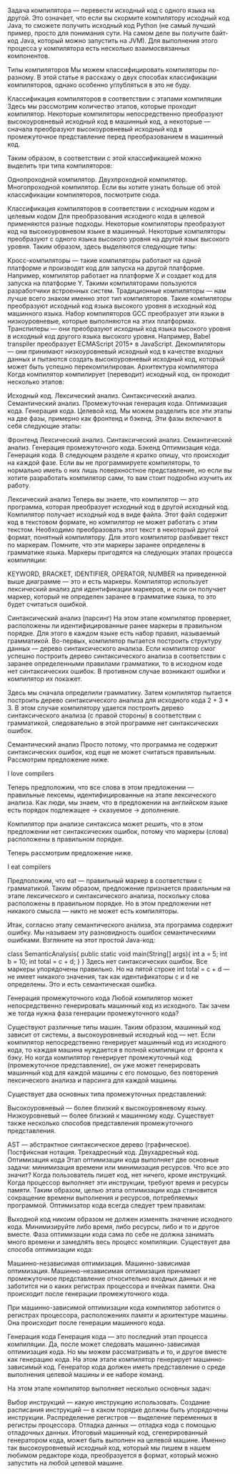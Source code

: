 Задача компилятора — перевести исходный код с одного языка на другой. Это означает, что если вы скормите компилятору исходный код Java, то сможете получить исходный код Python (не самый лучший пример, просто для понимания сути. На самом деле вы получите байт-код Java, который можно запустить на JVM). Для выполнения этого процесса у компилятора есть несколько взаимосвязанных компонентов.

Типы компиляторов Мы можем классифицировать компиляторы по-разному. В этой статье я расскажу о двух способах классификации компиляторов, однако особенно углубляться в это не буду.

Классификация компиляторов в соответствии с этапами компиляции Здесь мы рассмотрим количество этапов, которые проходит компилятор. Некоторые компиляторы непосредственно преобразуют высокоуровневый исходный код в машинный код, а некоторые — сначала преобразуют высокоуровневый исходный код в промежуточное представление перед преобразованием в машинный код.

Таким образом, в соответствии с этой классификацией можно выделить три типа компиляторов:

Однопроходной компилятор. Двухпроходной компилятор. Многопроходной компилятор. Если вы хотите узнать больше об этой классификации компиляторов, посмотрите сюда.

Классификация компиляторов в соответствии с исходным кодом и целевым кодом Для преобразования исходного кода в целевой применяются разные подходы. Некоторые компиляторы преобразуют код на высокоуровневом языке в машинный. Некоторые компиляторы преобразуют с одного языка высокого уровня на другой язык высокого уровня. Таким образом, здесь выделяются следующие типы:

Кросс-компиляторы — такие компиляторы работают на одной платформе и производят код для запуска на другой платформе. Например, компилятор работает на платформе X и создает код для запуска на платформе Y. Такими компиляторами пользуются разработчики встроенных систем. Традиционные компиляторы — нам лучше всего знаком именно этот тип компиляторов. Такие компиляторы преобразуют исходный код языка высокого уровня в исходный код машинного языка. Набор компиляторов GCC преобразует эти языки в низкоуровневые, которые выполняются на этих платформах. Транспилеры — они преобразуют исходный код языка высокого уровня в исходный код другого языка высокого уровня. Например, Babel transpiler преобразует ECMAScript 2015+ в JavaScript. Декомпиляторы — они принимают низкоуровневый исходный код в качестве входных данных и пытаются создать высокоуровневый исходный код, который может быть успешно перекомпилирован. Архитектура компилятора Когда компилятор компилирует (переводит) исходный код, он проходит несколько этапов:

Исходный код. Лексический анализ. Синтаксический анализ. Семантический анализ. Промежуточная генерация кода. Оптимизация кода. Генерация кода. Целевой код. Мы можем разделить все эти этапы на две фазы, примерно как фронтенд и бэкенд. Эти фазы включают в себя следующие этапы:

Фронтенд Лексический анализ. Синтаксический анализ. Семантический анализ. Генерация промежуточного кода. Бэкенд Оптимизация кода. Генерация кода. В следующем разделе я кратко опишу, что происходит на каждой фазе. Если вы не программируете компиляторы, то нормально иметь о них лишь поверхностное представление, но если вы хотите разработать компилятор сами, то вам стоит подробно изучить их работу.

Лексический анализ Теперь вы знаете, что компилятор — это программа, которая преобразует исходный код в другой исходный код. Компилятор получает исходный код в виде файла. Этот файл содержит код в текстовом формате, но компилятор не может работать с этим текстом. Необходимо преобразовать этот текст в некоторый другой формат, понятный компилятору. Для этого компилятор разбивает текст по маркерам. Помните, что эти маркеры заранее определены в грамматике языка. Маркеры пригодятся на следующих этапах процесса компиляции:

KEYWORD, BRACKET, IDENTIFIER, OPERATOR, NUMBER на приведенной выше диаграмме — это и есть маркеры. Компилятор использует лексический анализ для идентификации маркеров, и если он получает маркер, который не определен заранее в грамматике языка, то это будет считаться ошибкой.

Синтаксический анализ (парсинг) На этом этапе компилятор проверяет, расположены ли идентифицированные ранее маркеры в правильном порядке. Для этого в каждом языке есть набор правил, называемый грамматикой. Во-первых, компилятор пытается построить структуру данных — дерево синтаксического анализа. Если компилятор смог успешно построить дерево синтаксического анализа в соответствии с заранее определенными правилами грамматики, то в исходном коде нет синтаксических ошибок. В противном случае возникают ошибки и компилятор их покажет.

Здесь мы сначала определили грамматику. Затем компилятор пытается построить дерево синтаксического анализа для исходного кода 2 + 3 * 3. В этом случае компилятору удается построить дерево синтаксического анализа (с правой стороны) в соответствии с грамматикой, следовательно в этой программе нет синтаксических ошибок.

Семантический анализ Просто потому, что программа не содержит синтаксических ошибок, код еще не может считаться правильным. Рассмотрим предложение ниже.

I love compilers

Теперь предположим, что все слова в этом предложении — правильные лексемы, идентифицированные на этапе лексического анализа. Как люди, мы знаем, что в предложении на английском языке есть порядок подлежащее -> сказуемое -> дополнение.

Компилятор при анализе синтаксиса может решить, что в этом предложении нет синтаксических ошибок, потому что маркеры (слова) расположены в правильном порядке.

Теперь рассмотрим предложение ниже.

I eat compilers

Предположим, что eat — правильный маркер в соответствии с грамматикой. Таким образом, предложение признается правильным на этапе лексического и синтаксического анализа, поскольку слова расположены в правильном порядке. Но в этом предложении нет никакого смысла — никто не может есть компиляторы.

Итак, согласно этапу семантического анализа, эта программа содержит ошибку. Мы называем эту разновидность ошибок семантическими ошибками. Взгляните на этот простой Java-код:

class SemanticAnalysis{ public static void main(String[] args){ int a = 5; int b = 10; int total = c + d; } } Здесь нет синтаксических ошибок. Все маркеры упорядочены правильно. Но на пятой строке int total = c + d — не имеет никакого значения, так как идентификаторы c и d не определены. Это и есть семантическая ошибка.

Генерация промежуточного кода Любой компилятор может непосредственно генерировать машинный код из исходного. Так зачем же тогда нужна фаза генерации промежуточного кода?

Существуют различные типы машин. Таким образом, машинный код зависит от системы, а высокоуровневый исходный код — нет. Если компилятор непосредственно генерирует машинный код из исходного кода, то каждая машина нуждается в полной компиляции от фронта к бэку. Но когда компилятор генерирует промежуточный код (промежуточное представление), он уже может генерировать машинный код для каждой машины с его помощью, без повторения лексического анализа и парсинга для каждой машины.

Существует два основных типа промежуточных представлений:

Высокоуровневый — более близкий к высокоуровневому языку. Низкоуровневый — более близкий к машинному коду. Существует также несколько способов представления промежуточного представления.

AST — абстрактное синтаксическое дерево (графическое). Постфиксная нотация. Трехадресный код. Двухадресный код. Оптимизация кода Этап оптимизации кода выполняет две основные задачи: минимизация времени или минимизация ресурсов. Что все это значит? Когда пользователь пишет код, нет ничего, кроме инструкций. Когда процессор выполняет эти инструкции, требуют время и ресурсы памяти. Таким образом, целью этапа оптимизации кода становится сокращение времени выполнения и ресурсов, потребляемых программой. Оптимизатор кода всегда следует трем правилам:

Выходной код никоим образом не должен изменять значение исходного кода. Минимизируйте либо время, либо ресурсы, либо и то и другое вместе. Фаза оптимизации кода сама по себе не должна занимать много времени и замедлять весь процесс компиляции. Существует два способа оптимизации кода:

Машинно-независимая оптимизация. Машинно-зависимая оптимизация. Машинно-независимая оптимизация принимает промежуточное представление относительно входных данных и не заботится ни о каких регистрах процессора и ячейках памяти. Она происходит после генерации промежуточного кода.

При машинно-зависимой оптимизации кода компилятор заботится о регистрах процессора, расположениях памяти и архитектуре машины. Она происходит после генерации машинного кода.

Генерация кода Генерация кода — это последний этап процесса компиляции. Да, после может следовать машинно-зависимая оптимизация кода. Но мы можем рассматривать и то, и другое вместе как генерацию кода. На этом этапе компилятор генерирует машинно-зависимый код. Генератор кода должен иметь представление о среде выполнения целевой машины и ее наборе команд.

На этом этапе компилятор выполняет несколько основных задач:

Выбор инструкций — какую инструкцию использовать. Создание расписания инструкций — в каком порядке должны быть упорядочены инструкции. Распределение регистров — выделение переменных в регистры процессора. Отладка данных — отладка кода с помощью отладочных данных. Итоговый машинный код, сгенерированный генератором кода, может быть выполнен на целевой машине. Именно так высокоуровневый исходный код, который мы пишем в нашем любимом редакторе кода, преобразуется в формат, который можно запустить на любой целевой машине.

